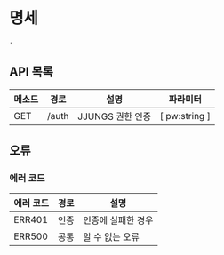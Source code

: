 # 명세

```
-
```

## API 목록
| 메소드 | 경로 | 설명 | 파라미터 |
| --- | --- | --- | --- |
| GET | /auth | JJUNGS 권한 인증 | [ pw:string ] |

## 오류
### 에러 코드
| 에러 코드 | 경로 | 설명 |
| --- | --- | --- |
| ERR401 | 인증 | 인증에 실패한 경우 |
| ERR500 | 공통 | 알 수 없는 오류 |
